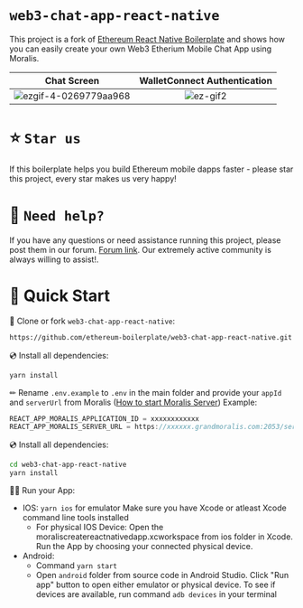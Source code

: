 # `web3-chat-app-react-native`

This project is a fork of [Ethereum React Native Boilerplate](https://github.com/ethereum-boilerplate/ethereum-react-native-boilerplate) and shows how you can easily create your own Web3 Etherium Mobile Chat App using Moralis.

|                                                        Chat Screen                                                        |                                              WalletConnect Authentication                                              |
| :--------------------------------------------------------------------------------------------------------------------: | :--------------------------------------------------------------------------------------------------------------------: |
| ![ezgif-4-0269779aa968](https://user-images.githubusercontent.com/61220663/143689294-ad1046dc-8f79-45fb-8a28-af5edeffc63e.gif) | ![ez-gif2](https://user-images.githubusercontent.com/61220663/143689604-e92be946-bb08-43db-9964-3202a3b64926.gif) |




# ⭐️ `Star us`

If this boilerplate helps you build Ethereum mobile dapps faster - please star this project, every star makes us very happy!

# 🤝 `Need help?`

If you have any questions or need assistance running this project, please post them in our forum. [Forum link](https://forum.moralis.io/t/ethereum-react-native-chat-boilerplate-questions/4893). Our extremely active community is always willing to assist!.

# 🚀 Quick Start

📄 Clone or fork `web3-chat-app-react-native`:

```sh
https://github.com/ethereum-boilerplate/web3-chat-app-react-native.git
```

💿 Install all dependencies:

```sh
yarn install
```

✏ Rename `.env.example` to `.env` in the main folder and provide your `appId` and `serverUrl` from Moralis ([How to start Moralis Server](https://docs.moralis.io/moralis-server/getting-started/create-a-moralis-server))
Example:

```jsx
REACT_APP_MORALIS_APPLICATION_ID = xxxxxxxxxxxx
REACT_APP_MORALIS_SERVER_URL = https://xxxxxx.grandmoralis.com:2053/server
```

💿 Install all dependencies:

```sh
cd web3-chat-app-react-native
yarn install
```

🚴‍♂️ Run your App:

- IOS: ```yarn ios``` for emulator Make sure you have Xcode or atleast Xcode command line tools installed
    - For physical IOS Device: Open the moraliscreatereactnativedapp.xcworkspace from ios folder in Xcode. Run the App by choosing your connected physical device.
- Android:
    - Command ```yarn start```
    - Open ```android``` folder from source code in Android Studio. Click "Run app" button to open either emulator or physical device. To see if devices are available, run command ```adb devices``` in your terminal
